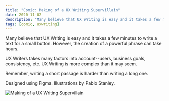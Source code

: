 ```yaml
---
title: "Comic: Making of a UX Writing Supervillain"
date: 2020-11-02
description: "Many believe that UX Writing is easy and it takes a few minutes to write a text for a small button. However, the creation of a powerful phrase can take hours."
tags: [comic, uxwriting]
---
```


Many believe that UX Writing is easy and it takes a few minutes to write a text for a small button. However, the creation of a powerful phrase can take hours.

UX Writers takes many factors into account--users, business goals, consistency, etc. UX Writing is more complex than it may seem.

Remember, writing a short passage is harder than writing a long one.

Designed using Figma. Illustrations by Pablo Stanley.

![Making of a UX Writing Supervillain](/comic-uxwriting-supervillain.png)
